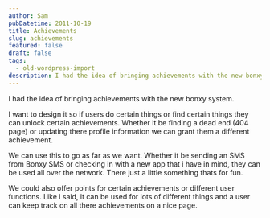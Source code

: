 ```yaml
---
author: Sam
pubDatetime: 2011-10-19
title: Achievements
slug: achievements
featured: false
draft: false
tags:
  - old-wordpress-import
description: I had the idea of bringing achievements with the new bonxy system
---
```


I had the idea of bringing achievements with the new bonxy system. 

I want to design it so if users do certain things or find certain things they can unlock certain achievements. Whether it be finding a dead end (404 page) or updating there profile information we can grant them a different achievement.

We can use this to go as far as we want. Whether it be sending an SMS from Bonxy SMS or checking in with a new app that i have in mind, they can be used all over the network. There just a little something thats for fun.

We could also offer points for certain achievements or different user functions. Like i said, it can be used for lots of different things and a user can keep track on all there achievements on a nice page.